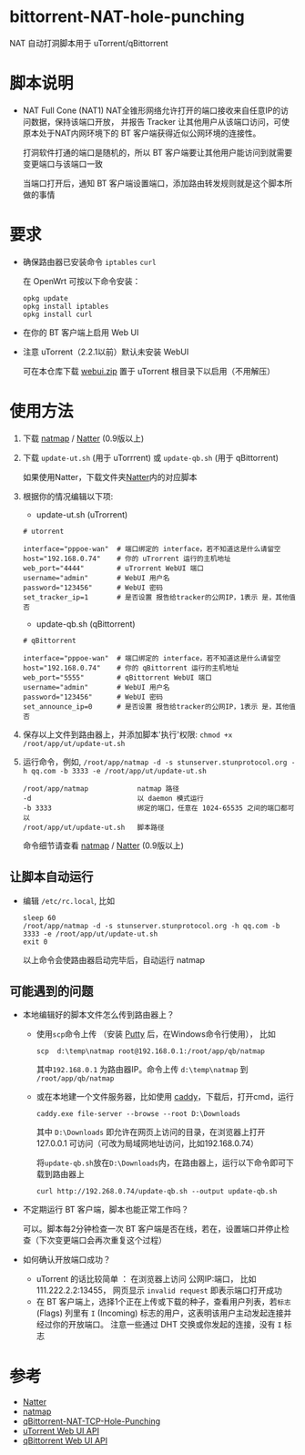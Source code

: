 # bittorrent-NAT-hole-punching
 NAT 自动打洞脚本用于 uTorrent/qBittorrent
# 脚本说明
- NAT Full Cone (NAT1) NAT全锥形网络允许打开的端口接收来自任意IP的访问数据，保持该端口开放，
  并报告 Tracker 让其他用户从该端口访问，可使原本处于NAT内网环境下的 BT 客户端获得近似公网环境的连接性。
   
  打洞软件打通的端口是随机的，所以 BT 客户端要让其他用户能访问到就需要变更端口与该端口一致
   
  当端口打开后，通知 BT 客户端设置端口，添加路由转发规则就是这个脚本所做的事情
   
# 要求
- 确保路由器已安装命令 `iptables` `curl`

  在 OpenWrt 可按以下命令安装：
  ```
  opkg update
  opkg install iptables
  opkg install curl
  ```
- 在你的 BT 客户端上启用 Web UI
- 注意 uTorrent（2.2.1以前）默认未安装 WebUI

  可在本仓库下载 [webui.zip](/webui.zip) 置于 uTorrent 根目录下以启用（不用解压）
  
# 使用方法
1. 下载 [natmap](https://github.com/heiher/natmap) / [Natter](https://github.com/MikeWang000000/Natter) (0.9版以上)

2. 下载 `update-ut.sh` (用于 uTorrrent) 或 `update-qb.sh` (用于 qBittorrent)
   
   如果使用Natter，下载文件夹[Natter](/Natter)内的对应脚本

3. 根据你的情况编辑以下项:
   - update-ut.sh (uTrorrent)
   ```
   # utorrent

   interface="pppoe-wan"  # 端口绑定的 interface，若不知道这是什么请留空
   host="192.168.0.74"    # 你的 uTrorrent 运行的主机地址
   web_port="4444"        # uTrorrent WebUI 端口
   username="admin"       # WebUI 用户名
   password="123456"      # WebUI 密码
   set_tracker_ip=1       # 是否设置 报告给tracker的公网IP，1表示 是，其他值 否
   ```
   
   - update-qb.sh (qBittorrent)
   ```
   # qBittorrent

   interface="pppoe-wan"  # 端口绑定的 interface，若不知道这是什么请留空
   host="192.168.0.74"    # 你的 qBittorrent 运行的主机地址
   web_port="5555"        # qBittorrent WebUI 端口
   username="admin"       # WebUI 用户名
   password="123456"      # WebUI 密码
   set_announce_ip=0      # 是否设置 报告给tracker的公网IP，1表示 是，其他值 否
   ```
4. 保存以上文件到路由器上，并添加脚本'执行'权限: `chmod +x /root/app/ut/update-ut.sh`

5. 运行命令，例如, `/root/app/natmap -d -s stunserver.stunprotocol.org -h qq.com -b 3333 -e /root/app/ut/update-ut.sh`
   ```
   /root/app/natmap            natmap 路径
   -d                          以 daemon 模式运行
   -b 3333                     绑定的端口，任意在 1024-65535 之间的端口都可以
   /root/app/ut/update-ut.sh   脚本路径
   ```
   命令细节请查看 [natmap](https://github.com/heiher/natmap) / [Natter](https://github.com/MikeWang000000/Natter) (0.9版以上)

## 让脚本自动运行
- 编辑 `/etc/rc.local`, 比如
  ```
  sleep 60
  /root/app/natmap -d -s stunserver.stunprotocol.org -h qq.com -b 3333 -e /root/app/ut/update-ut.sh
  exit 0
  ```
  以上命令会使路由器启动完毕后，自动运行 natmap

## 可能遇到的问题
- 本地编辑好的脚本文件怎么传到路由器上？

  - 使用`scp`命令上传 （安装 [Putty](https://www.putty.org) 后，在Windows命令行使用）， 比如
    ```
    scp  d:\temp\natmap root@192.168.0.1:/root/app/qb/natmap
    ```
    其中`192.168.0.1` 为路由器IP。命令上传 `d:\temp\natmap` 到 `/root/app/qb/natmap`
  
  - 或在本地建一个文件服务器，比如使用 [caddy](https://caddyserver.com/download)，下载后，打开cmd，运行
    ```
    caddy.exe file-server --browse --root D:\Downloads
    ```
    其中 `D:\Downloads` 即允许在网页上访问的目录，在浏览器上打开 127.0.0.1 可访问（可改为局域网地址访问，比如192.168.0.74）
  
    将`update-qb.sh`放在`D:\Downloads`内，在路由器上，运行以下命令即可下载到路由器上
    ```
    curl http://192.268.0.74/update-qb.sh --output update-qb.sh
    ```
  
- 不定期运行 BT 客户端，脚本也能正常工作吗？

  可以。脚本每2分钟检查一次 BT 客户端是否在线，若在，设置端口并停止检查（下次变更端口会再次重复这个过程）
  
- 如何确认开放端口成功？
  - uTorrent 的话比较简单 ： 
    在浏览器上访问 公网IP:端口， 比如 111.222.2.2:13455， 网页显示 `invalid request` 即表示端口打开成功
  - 在 BT 客户端上，选择1个正在上传或下载的种子，查看用户列表，若`标志`(Flags) 列里有 `I` (Incoming) 标志的用户，这表明该用户主动发起连接并经过你的开放端口。 
    注意一些通过 DHT 交换或你发起的连接，没有 `I` 标志
    
# 参考
  - [Natter](https://github.com/MikeWang000000/Natter)
  - [natmap](https://github.com/heiher/natmap)
  - [qBittorrent-NAT-TCP-Hole-Punching](https://github.com/Mythologyli/qBittorrent-NAT-TCP-Hole-Punching)
  - [uTorrent Web UI API](https://github.com/bittorrent/webui/wiki/Web-UI-API)
  - [qBittorrent Web UI API](https://github.com/qbittorrent/qBittorrent/wiki/WebUI-API-(qBittorrent-4.1))
